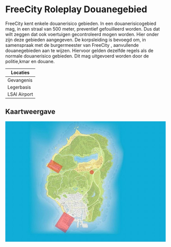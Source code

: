 # FreeCity Roleplay Douanegebied

FreeCity kent enkele douanerisico gebieden. In een douanerisicogebied mag, in een straal van 500 meter, preventief gefouilleerd worden. Dus dat wilt zeggen dat ook voertuigen gecontroleerd mogen worden. Hier onder zijn deze gebieden aangegeven. 
De korpsleiding is bevoegd om, in samenspraak met de burgermeester van FreeCity , aanvullende douanegebieden aan te wijzen. Hiervoor gelden dezelfde regels als de normale douanerisico gebieden. 
Dit mag uitgevoerd worden door de politie,kmar en douane. 

| Locaties |
| -------- |
| Gevangenis | 
| Legerbasis | 
| LSAI Airport | 

## Kaartweergave

![Kaart met risicogebieden](img/Douanegebied_freecity.jpg)